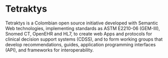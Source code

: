 # Tetraktys
Tetraktys is a Colombian open source initiative developed with Semantic Web technologies, implementing standards as ASTM E2210-06 (GEM-III), Snomed CT,  OpenEHR and HL7, to create web Apps and protocols for clinical decision support systems (CDSS), and to form working groups that develop recommendations, guides, application programming interfaces (API), and frameworks for interoperability.

